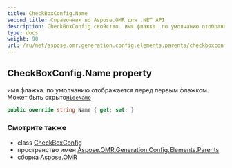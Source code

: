 ```yaml
---
title: CheckBoxConfig.Name
second_title: Справочник по Aspose.OMR для .NET API
description: CheckBoxConfig свойство. имя флажка. по умолчанию отображается перед первым флажком. Может быть скрытоHideName
type: docs
weight: 90
url: /ru/net/aspose.omr.generation.config.elements.parents/checkboxconfig/name/
---
```

## CheckBoxConfig.Name property

имя флажка. по умолчанию отображается перед первым флажком. Может быть скрыто[`HideName`](../hidename/)

```csharp
public override string Name { get; set; }
```

### Смотрите также

* class [CheckBoxConfig](../)
* пространство имен [Aspose.OMR.Generation.Config.Elements.Parents](../../checkboxconfig/)
* сборка [Aspose.OMR](../../../)


